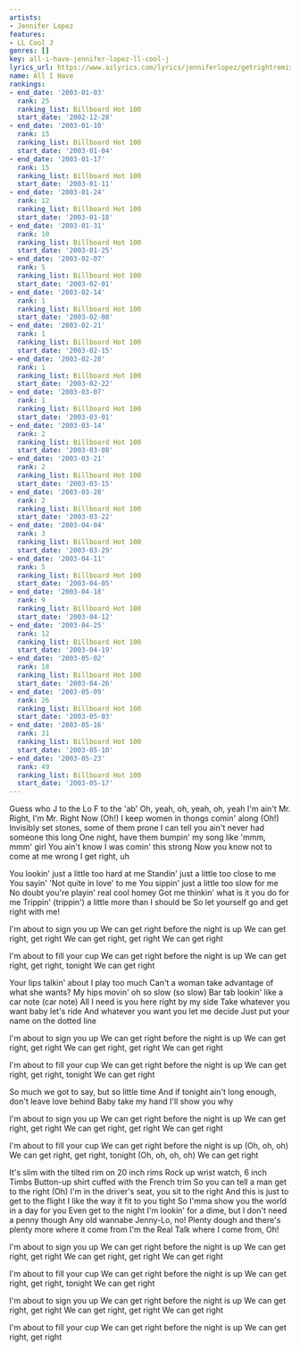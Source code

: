```yaml
---
artists:
- Jennifer Lopez
features:
- LL Cool J
genres: []
key: all-i-have-jennifer-lopez-ll-cool-j
lyrics_url: https://www.azlyrics.com/lyrics/jenniferlopez/getrightremix.html
name: All I Have
rankings:
- end_date: '2003-01-03'
  rank: 25
  ranking_list: Billboard Hot 100
  start_date: '2002-12-28'
- end_date: '2003-01-10'
  rank: 15
  ranking_list: Billboard Hot 100
  start_date: '2003-01-04'
- end_date: '2003-01-17'
  rank: 15
  ranking_list: Billboard Hot 100
  start_date: '2003-01-11'
- end_date: '2003-01-24'
  rank: 12
  ranking_list: Billboard Hot 100
  start_date: '2003-01-18'
- end_date: '2003-01-31'
  rank: 10
  ranking_list: Billboard Hot 100
  start_date: '2003-01-25'
- end_date: '2003-02-07'
  rank: 5
  ranking_list: Billboard Hot 100
  start_date: '2003-02-01'
- end_date: '2003-02-14'
  rank: 1
  ranking_list: Billboard Hot 100
  start_date: '2003-02-08'
- end_date: '2003-02-21'
  rank: 1
  ranking_list: Billboard Hot 100
  start_date: '2003-02-15'
- end_date: '2003-02-28'
  rank: 1
  ranking_list: Billboard Hot 100
  start_date: '2003-02-22'
- end_date: '2003-03-07'
  rank: 1
  ranking_list: Billboard Hot 100
  start_date: '2003-03-01'
- end_date: '2003-03-14'
  rank: 2
  ranking_list: Billboard Hot 100
  start_date: '2003-03-08'
- end_date: '2003-03-21'
  rank: 2
  ranking_list: Billboard Hot 100
  start_date: '2003-03-15'
- end_date: '2003-03-28'
  rank: 2
  ranking_list: Billboard Hot 100
  start_date: '2003-03-22'
- end_date: '2003-04-04'
  rank: 3
  ranking_list: Billboard Hot 100
  start_date: '2003-03-29'
- end_date: '2003-04-11'
  rank: 5
  ranking_list: Billboard Hot 100
  start_date: '2003-04-05'
- end_date: '2003-04-18'
  rank: 9
  ranking_list: Billboard Hot 100
  start_date: '2003-04-12'
- end_date: '2003-04-25'
  rank: 12
  ranking_list: Billboard Hot 100
  start_date: '2003-04-19'
- end_date: '2003-05-02'
  rank: 18
  ranking_list: Billboard Hot 100
  start_date: '2003-04-26'
- end_date: '2003-05-09'
  rank: 26
  ranking_list: Billboard Hot 100
  start_date: '2003-05-03'
- end_date: '2003-05-16'
  rank: 31
  ranking_list: Billboard Hot 100
  start_date: '2003-05-10'
- end_date: '2003-05-23'
  rank: 49
  ranking_list: Billboard Hot 100
  start_date: '2003-05-17'
---
```



Guess who
J to the Lo
F to the 'ab'
Oh, yeah, oh, yeah, oh, yeah
I'm ain't Mr. Right, I'm Mr. Right Now (Oh!)
I keep women in thongs comin' along (Oh!)
Invisibly set stones, some of them prone
I can tell you ain't never had someone this long
One night, have them bumpin' my song like 'mmm, mmm' girl
You ain't know I was comin' this strong
Now you know not to come at me wrong
I get right, uh


You lookin' just a little too hard at me
Standin' just a little too close to me
You sayin' 'Not quite in love' to me
You sippin' just a little too slow for me
No doubt you're playin' real cool homey
Got me thinkin' what is it you do for me
Trippin' (trippin') a little more than I should be
So let yourself go and get right with me!


I'm about to sign you up
We can get right before the night is up
We can get right, get right
We can get right, get right
We can get right

I'm about to fill your cup
We can get right before the night is up
We can get right, get right, tonight
We can get right


Your lips talkin' about I play too much
Can't a woman take advantage of what she wants?
My hips movin' oh so slow (so slow)
Bar tab lookin' like a car note (car note)
All I need is you here right by my side
Take whatever you want baby let's ride
And whatever you want you let me decide
Just put your name on the dotted line

I'm about to sign you up
We can get right before the night is up
We can get right, get right
We can get right, get right
We can get right

I'm about to fill your cup
We can get right before the night is up
We can get right, get right, tonight
We can get right


So much we got to say, but so little time
And if tonight ain't long enough, don't leave love behind
Baby take my hand I'll show you why

I'm about to sign you up
We can get right before the night is up
We can get right, get right
We can get right, get right
We can get right

I'm about to fill your cup
We can get right before the night is up (Oh, oh, oh)
We can get right, get right, tonight (Oh, oh, oh, oh)
We can get right


It's slim with the tilted rim on 20 inch rims
Rock up wrist watch, 6 inch Timbs
Button-up shirt cuffed with the French trim
So you can tell a man get to the right (Oh)
I'm in the driver's seat, you sit to the right
And this is just to get to the flight
I like the way it fit to you tight
So I'mma show you the world in a day for you
Even get to the night
I'm lookin' for a dime, but I don't need a penny though
Any old wannabe Jenny-Lo, no!
Plenty dough and there's plenty more where it come from
I'm the Real Talk where I come from, Oh!


I'm about to sign you up
We can get right before the night is up
We can get right, get right
We can get right, get right
We can get right

I'm about to fill your cup
We can get right before the night is up
We can get right, get right, tonight
We can get right

I'm about to sign you up
We can get right before the night is up
We can get right, get right
We can get right, get right
We can get right

I'm about to fill your cup
We can get right before the night is up
We can get right, get right



